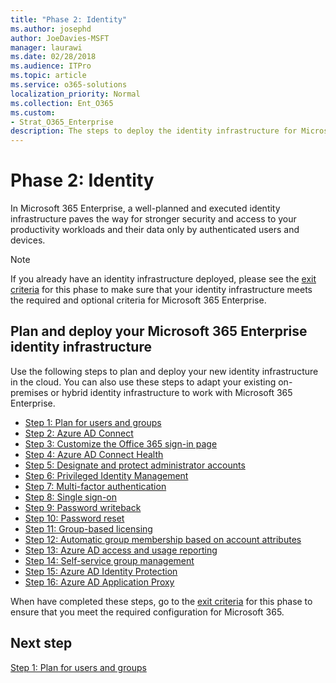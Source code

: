 ```yaml
---
title: "Phase 2: Identity"
ms.author: josephd
author: JoeDavies-MSFT
manager: laurawi
ms.date: 02/28/2018
ms.audience: ITPro
ms.topic: article
ms.service: o365-solutions
localization_priority: Normal
ms.collection: Ent_O365
ms.custom:
- Strat_O365_Enterprise
description: The steps to deploy the identity infrastructure for Microsoft 365 Enterprise.
---
```


# Phase 2: Identity

In Microsoft 365 Enterprise, a well-planned and executed identity infrastructure paves the way for stronger security and access to your productivity workloads and their data only by authenticated users and devices.

>[!Note]
>If you already have an identity infrastructure deployed, please see the [exit criteria](identity-exit-criteria.md) for this phase to make sure that your identity infrastructure meets the required and optional criteria for Microsoft 365 Enterprise.
>


## Plan and deploy your Microsoft 365 Enterprise identity infrastructure 

Use the following steps to plan and deploy your new identity infrastructure in the cloud. You can also use these steps to adapt your existing on-premises or hybrid identity infrastructure to work with Microsoft 365 Enterprise. 

- [Step 1: Plan for users and groups](identity-plan-users-groups.md)
- [Step 2: Azure AD Connect](identity-azure-ad-connect.md)
- [Step 3: Customize the Office 365 sign-in page](identity-customize-office-365-sign-in.md)
- [Step 4: Azure AD Connect Health](identity-azure-ad-connect-health.md)
- [Step 5: Designate and protect administrator accounts](identity-designate-protect-admin-accounts.md)
- [Step 6: Privileged Identity Management](identity-privileged-identity-management.md)
- [Step 7: Multi-factor authentication](identity-multi-factor-authentication.md)
- [Step 8: Single sign-on](identity-single-sign-on.md)
- [Step 9: Password writeback](identity-password-writeback.md)
- [Step 10: Password reset](identity-password-reset.md)
- [Step 11: Group-based licensing](identity-group-based-licensing.md)
- [Step 12: Automatic group membership based on account attributes](identity-automatic-group-membership.md)
- [Step 13: Azure AD access and usage reporting](identity-azure-ad-access-usage-reporting.md)
- [Step 14: Self-service group management](identity-self-service-group-management.md)
- [Step 15: Azure AD Identity Protection](identity-azure-ad-identity-protection.md)
- [Step 16: Azure AD Application Proxy](identity-azure-ad-application-proxy.md)

When have completed these steps, go to the [exit criteria](identity-exit-criteria.md) for this phase to ensure that you meet the required configuration for Microsoft 365.

## Next step

[Step 1: Plan for users and groups](identity-plan-users-groups.md)